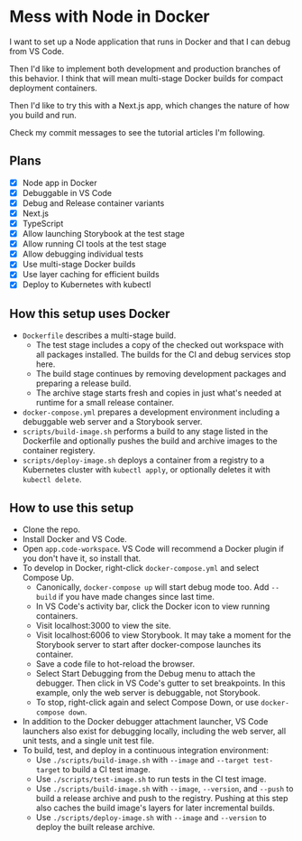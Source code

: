 # Mess with Node in Docker

I want to set up a Node application that runs in Docker and that I can debug from VS Code.

Then I'd like to implement both development and production branches of this behavior. I think that will mean multi-stage Docker builds for compact deployment containers.

Then I'd like to try this with a Next.js app, which changes the nature of how you build and run.

Check my commit messages to see the tutorial articles I'm following.

## Plans

- [x] Node app in Docker
- [x] Debuggable in VS Code
- [x] Debug and Release container variants
- [x] Next.js
- [x] TypeScript
- [x] Allow launching Storybook at the test stage
- [x] Allow running CI tools at the test stage
- [x] Allow debugging individual tests
- [x] Use multi-stage Docker builds
- [x] Use layer caching for efficient builds
- [x] Deploy to Kubernetes with kubectl

## How this setup uses Docker

- `Dockerfile` describes a multi-stage build.
    - The test stage includes a copy of the checked out workspace with all packages installed. The builds for the CI and debug services stop here.
    - The build stage continues by removing development packages and preparing a release build.
    - The archive stage starts fresh and copies in just what's needed at runtime for a small release container.
- `docker-compose.yml` prepares a development environment including a debuggable web server and a Storybook server.
- `scripts/build-image.sh` performs a build to any stage listed in the Dockerfile and optionally pushes the build and archive images to the container registery.
- `scripts/deploy-image.sh` deploys a container from a registry to a Kubernetes cluster with `kubectl apply`, or optionally deletes it with `kubectl delete`.

## How to use this setup

- Clone the repo.
- Install Docker and VS Code.
- Open `app.code-workspace`. VS Code will recommend a Docker plugin if you don't have it, so install that.
- To develop in Docker, right-click `docker-compose.yml` and select Compose Up.
    - Canonically, `docker-compose up` will start debug mode too. Add `--build` if you have made changes since last time.
    - In VS Code's activity bar, click the Docker icon to view running containers.
    - Visit localhost:3000 to view the site.
    - Visit localhost:6006 to view Storybook. It may take a moment for the Storybook server to start after docker-compose launches its container.
    - Save a code file to hot-reload the browser.
    - Select Start Debugging from the Debug menu to attach the debugger. Then click in VS Code's gutter to set breakpoints. In this example, only the web server is debuggable, not Storybook.
    - To stop, right-click again and select Compose Down, or use `docker-compose down`.
- In addition to the Docker debugger attachment launcher, VS Code launchers also exist for debugging locally, including the web server, all unit tests, and a single unit test file.
- To build, test, and deploy in a continuous integration environment:
    - Use `./scripts/build-image.sh` with `--image` and `--target test-target` to build a CI test image.
    - Use `./scripts/test-image.sh` to run tests in the CI test image.
    - Use `./scripts/build-image.sh` with `--image`, `--version`, and `--push` to build a release archive and push to the registry. Pushing at this step also caches the build image's layers for later incremental builds.
    - Use `./scripts/deploy-image.sh` with `--image` and `--version` to deploy the built release archive.
